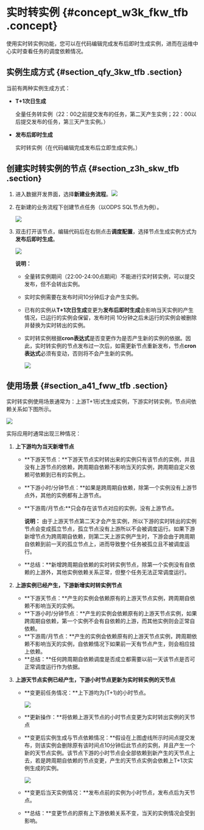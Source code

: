 # 实时转实例 {#concept_w3k_fkw_tfb .concept}

使用实时转实例功能，您可以在代码编辑完成发布后即时生成实例，进而在运维中心实时查看任务的调度依赖情况。

## 实例生成方式 {#section_qfy_3kw_tfb .section}

当前有两种实例生成方式：

-   **T+1次日生成**

    全量任务转实例（22：00之前提交发布的任务，第二天产生实例；22：00以后提交发布的任务，第三天产生实例。）

-   **发布后即时生成**

    实时转实例（在代码编辑完成发布后立即生成实例。）


## 创建实时转实例的节点 {#section_z3h_skw_tfb .section}

1.  进入数据开发界面，选择**新建业务流程**。![](http://static-aliyun-doc.oss-cn-hangzhou.aliyuncs.com/assets/img/62003/154397874931405_zh-CN.png)
2.  在新建的业务流程下创建节点任务（以ODPS SQL节点为例）。

    ![](http://static-aliyun-doc.oss-cn-hangzhou.aliyuncs.com/assets/img/62003/154397874931406_zh-CN.png)

3.  双击打开该节点，编辑代码后在右侧点击**调度配置**，选择节点生成实例方式为**发布后即时生成**。

    ![](http://static-aliyun-doc.oss-cn-hangzhou.aliyuncs.com/assets/img/62003/154397875031416_zh-CN.png)

    **说明：** 

    -   全量转实例期间（22:00-24:00点期间）不能进行实时转实例，可以提交发布，但不会转出实例。
    -   实时实例需要在发布时间10分钟后才会产生实例。
    -   已有的实例从**T+1次日生成**变更为**发布后即时生成**会影响当天实例的产生情况，已运行的实例会保留，发布时间 10分钟之后未运行的实例会被删除并替换为实时转出的实例。
    -   实时转实例根据**cron表达式**是否变更作为是否产生新的实例的依据。因此，实时转实例的节点发布过一次后，如需更新节点重新发布，节点**cron表达式**必须有变动，否则将不会产生新的实例。

        ![](http://static-aliyun-doc.oss-cn-hangzhou.aliyuncs.com/assets/img/62003/154397875031427_zh-CN.png)


## 使用场景 {#section_a41_fww_tfb .section}

实时转实例使用场景通常为：上游T+1形式生成实例，下游实时转实例，节点间依赖关系如下图所示。

![](http://static-aliyun-doc.oss-cn-hangzhou.aliyuncs.com/assets/img/62003/154397875031417_zh-CN.png)

实际应用时通常出现三种情况：

1.  **上下游均为当天新增节点**

    -   **下游天节点：**下游天节点实时转出来的实例只有该节点的实例，并且没有上游节点的依赖，跨周期自依赖不影响当天的实例，跨周期自定义依赖可依赖到已有的实例上。
    -   **下游小时/分钟节点：**如果是跨周期自依赖，除第一个实例没有上游节点外，其他的实例都有上游节点。
    -   **下游周/月节点:**只会存在该节点对应的实例，没有上游节点。

        **说明：** 由于上游天节点第二天才会产生实例，所以下游的实时转出的实例节点会变成孤立节点，孤立节点没有上游所以不会被调度运行。如果下游新增节点为跨周期自依赖，则第二天上游实例产生时，下游会由于跨周期自依赖到前一天的孤立节点上，进而导致整个任务被孤立且不被调度运行。

    -   **总结：**新增跨周期自依赖的实时转实例节点，除第一个实例没有自依赖的上游外，其他实例依赖关系正常，但整个任务无法正常调度运行。
2.  **上游实例已经产生，下游新增实时转实例节点**
    -   **下游天节点：**产生的实例会依赖原有的上游天节点实例，跨周期自依赖不影响当天的实例。
    -   **下游小时/分钟节点：**产生的实例会依赖原有的上游天节点实例，如果跨周期自依赖，第一个实例不会有自依赖的上游，而其他实例则会正常自依赖。
    -   **下游周/月节点：**产生的实例会依赖原有的上游天节点实例，跨周期依赖不影响当天的实例，自依赖情况下如果前一天有节点产生，则会相应挂上依赖。
    -   **总结：**任何跨周期自依赖调度是否成立都需要以前一天该节点是否可正常调度运行作为依据。
3.  **上游天节点实例已经产生，下游小时节点更新为实时转实例的天节点**
    -   **变更前任务情况：**上下游均为\(T+1\)的小时节点。

        ![](http://static-aliyun-doc.oss-cn-hangzhou.aliyuncs.com/assets/img/62003/154397875031422_zh-CN.png)

    -   **更新操作：**将依赖上游天节点的小时节点变更为实时转出实例的天节点
    -   **变更后实例生成与节点依赖情况：**假设在上图虚线所示时间点提交发布，则该实例会删除原有该时间点10分钟后此节点的实例，并且产生一个新的天节点实例。该节点下游的小时节点会全部依赖到新产生的天节点上去，若是跨周期自依赖的节点变更，产生的天节点实例会依赖上T+1次实例生成的实例。

        ![](http://static-aliyun-doc.oss-cn-hangzhou.aliyuncs.com/assets/img/62003/154397875031425_zh-CN.png)

    -   **变更后当天实例情况：**发布点前的实例为小时节点，发布点后为天节点。
    -   **总结：**变更节点的原有上下游依赖关系不变，当天的实例情况会受到影响。

